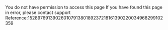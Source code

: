 You do not have permission to access this page If you have found this page in error, please contact support Reference:15289769139026010791380189237218161390220034968299102359